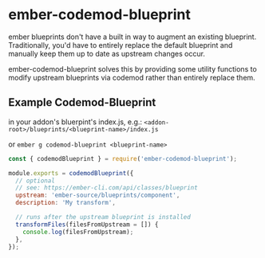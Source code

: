 # ember-codemod-blueprint

ember blueprints don't have a built in way to augment an existing blueprint.
Traditionally, you'd have to entirely replace the default blueprint and
manually keep them up to date as upstream changes occur.

ember-codemod-blueprint solves this by providing some utility functions
to modify upstream blueprints via codemod rather than entirely replace them.

## Example Codemod-Blueprint

in your addon's bluerpint's index.js,
e.g.: `<addon-root>/blueprints/<blueprint-name>/index.js`

or `ember g codemod-blueprint <blueprint-name>`

```js
const { codemodBlueprint } = require('ember-codemod-blueprint');

module.exports = codemodBlueprint({
  // optional
  // see: https://ember-cli.com/api/classes/blueprint
  upstream: 'ember-source/blueprints/component',
  description: 'My transform',

  // runs after the upstream blueprint is installed
  transformFiles(filesFromUpstream = []) {
    console.log(filesFromUpstream);
  },
});
```
